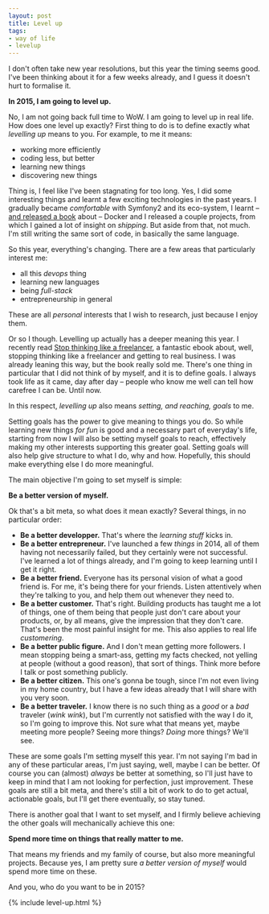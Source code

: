 ```yaml
---
layout: post
title: Level up
tags:
- way of life
- levelup
---
```


I don't often take new year resolutions, but this year the timing seems good. I've been thinking about it for a few weeks already, and I guess it doesn't hurt to formalise it.

**In 2015, I am going to level up.**

No, I am not going back full time to WoW. I am going to level up in real life. How does one level up exactly? First thing to do is to define exactly what *levelling up* means to you. For example, to me it means:

* working more efficiently
* coding less, but better
* learning new things
* discovering new things

Thing is, I feel like I've been stagnating for too long. Yes, I did some interesting things and learnt a few exciting technologies in the past years. I gradually became *comfortable* with Symfony2 and its eco-system, I learnt – [and released a book](/books/discovering-docker.html) about – Docker and I released a couple projects, from which I gained a lot of insight on *shipping*. But aside from that, not much. I'm still writing the same sort of code, in basically the same language.

So this year, everything's changing. There are a few areas that particularly interest me:

* all this *devops* thing
* learning new languages
* being *full-stack*
* entrepreneurship in general

These are all *personal* interests that I wish to research, just because I enjoy them.

Or so I though. Levelling up actually has a deeper meaning this year. I recently read [Stop thinking like a freelancer](https://www.freelancelift.com/1m-freelancer-book/), a fantastic ebook about, well, stopping thinking like a freelancer and getting to real business. I was already leaning this way, but the book really sold me. There's one thing in particular that I did not think of by myself, and it is to define goals. I always took life as it came, day after day – people who know me well can tell how carefree I can be. Until now.

In this respect, *levelling up* also means *setting, and reaching, goals* to me.

Setting goals has the power to give meaning to things you do. So while learning new things *for fun* is good and a necessary part of everyday's life, starting from now I will also be setting myself goals to reach, effectively making my other interests supporting this greater goal. Setting goals will also help give structure to what I do, why and how. Hopefully, this should make everything else I do more meaningful.

The main objective I'm going to set myself is simple:

**Be a better version of myself.**

Ok that's a bit meta, so what does it mean exactly? Several things, in no particular order:

* **Be a better developper.** That's where the *learning stuff* kicks in.
* **Be a better entrepreneur.** I've launched a few *things* in 2014, all of them having not necessarily failed, but they certainly were not successful. I've learned a lot of things already, and I'm going to keep learning until I get it right.
* **Be a better friend.** Everyone has its personal vision of what a good friend is. For me, it's being there for your friends. Listen attentively when they're talking to you, and help them out whenever they need to.
* **Be a better customer.** That's right. Building products has taught me a lot of things, one of them being that people just don't care about your products, or, by all means, give the impression that they don't care. That's been the most painful insight for me. This also applies to real life *customering*.
* **Be a better public figure.** And I don't mean getting more followers. I mean stopping being a smart-ass, getting my facts checked, not yelling at people (without a good reason), that sort of things. Think more before I talk or post something publicly.
* **Be a better citizen.** This one's gonna be tough, since I'm not even living in my home country, but I have a few ideas already that I will share with you very soon.
* **Be a better traveler.** I know there is no such thing as a *good* or a *bad* traveler (*wink wink*), but I'm currently not satisfied with the way I do it, so I'm going to improve this. Not sure what that means yet, maybe meeting more people? Seeing more things? *Doing* more things? We'll see.

These are some goals I'm setting myself this year. I'm not saying I'm bad in any of these particular areas, I'm just saying, well, maybe I can be better. Of course you can (almost) *always* be better at something, so I'll just have to keep in mind that I am not looking for perfection, just improvement. These goals are still a bit meta, and there's still a bit of work to do to get actual, actionable goals, but I'll get there eventually, so stay tuned.

There is another goal that I want to set myself, and I firmly believe achieving the other goals will mechanically achieve this one:

**Spend more time on things that really matter to me.**

That means my friends and my family of course, but also more meaningful projects. Because yes, I am pretty sure *a better version of myself* would spend more time on these.

And you, who do you want to be in 2015?

{% include level-up.html %}